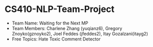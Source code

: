 # CS410-NLP-Team-Project
- Team Name: Waiting for the Next MP
- Team Members: Charlene Zhang (yuqianz6), Gregory Znoyko(gznoyko2), Joel Feddes (jfeddes2), Itay Gozalzani(itayg2)
- Free Topics: Hate Toxic Comment Detector
